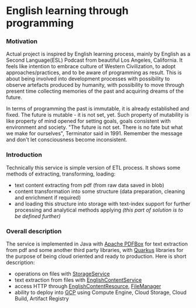 # English learning through programming

### Motivation

Actual project is inspired by English learning process, mainly by English as a Second Language(ESL) Podcast from beautiful Los Angeles, California. 
It feels like intention to embrace culture of Western Civilization, to adopt approaches/practices, and to be aware of programming as result. 
This is about being involved into development processes with possibility to observe artefacts produced by humanity, with possibility to move through present time collecting memories of the past and acquiring dreams of the future.

In terms of programming the past is immutable, it is already established and fixed. The future is mutable - it is not set, yet. Such property of mutability is like property of mind opened for setting goals, goals consistent with environment and society.
"The future is not set. There is no fate but what we make for ourselves", Terminator said in 1991. Remember the message and don't let consciousness become inconsistent.

### Introduction

Technically this service is simple version of ETL process. It shows some methods of extracting, transforming, loading:
- text content extracting from pdf (from raw data saved in blob)
- content transformation into some structure (data preparation, cleaning and enrichment if required)
- and loading this structure into storage with text-index support for further processing and analytical methods applying *(this part of solution is to be defined further)*

### Overall description

The service is implemented in Java with [Apache PDFBox](https://pdfbox.apache.org/) for text extraction from pdf and some another third party libraries, with [Quarkus](https://quarkus.io/) libraries for the purpose of being cloud oriented and ready to production.
Here is short description:
- operations on files with [StorageService](./src/main/java/org/example/storage/StorageService.java)
- text extraction from files with [EnglishContentService](./src/main/java/org/example/service/EnglishContentService.java)
- access HTTP through [EnglishContentResource](./src/main/java/org/example/rest/EnglishContentResource.java), [FileManager](./src/main/java/org/example/rest/FileManagerResource.java)
- ability to deploy into [GCP](https://cloud.google.com/) using Compute Engine, Cloud Storage, Cloud Build, Artifact Registry